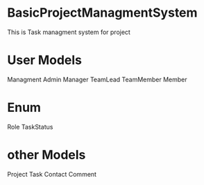 # BasicProjectManagmentSystem
This is Task managment system for project

# User Models
Managment
Admin
Manager
TeamLead
TeamMember
Member

# Enum
Role
TaskStatus


# other Models
Project
Task
Contact
Comment


